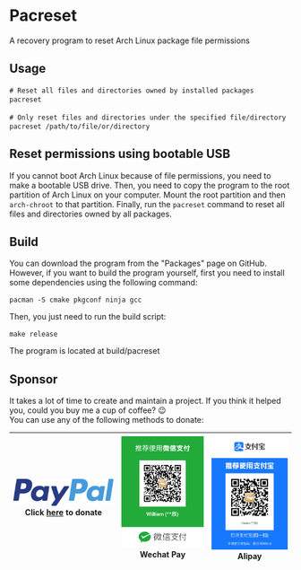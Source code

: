 # Pacreset
A recovery program to reset Arch Linux package file permissions

## Usage
```shell
# Reset all files and directories owned by installed packages
pacreset

# Only reset files and directories under the specified file/directory
pacreset /path/to/file/or/directory
```

## Reset permissions using bootable USB
If you cannot boot Arch Linux because of file permissions, you need to make a bootable USB drive.
Then, you need to copy the program to the root partition of Arch Linux on your computer.
Mount the root partition and then ```arch-chroot``` to that partition.
Finally, run the ```pacreset``` command to reset all files and directories owned by all packages.

## Build
You can download the program from the "Packages" page on GitHub.
However, if you want to build the program yourself, first you need to install some dependencies using the following command:
```shell
pacman -S cmake pkgconf ninja gcc
```
Then, you just need to run the build script:
```shell
make release
```
The program is located at build/pacreset

## Sponsor
It takes a lot of time to create and maintain a project.  If you think it helped you, could you buy me a cup of coffee? 😉  
You can use any of the following methods to donate:

| [![PayPal](/res/paypal.svg)](https://www.paypal.com/paypalme/tianchentang)<br/>Click [here](https://www.paypal.com/paypalme/tianchentang) to donate | ![Wechat Pay](/res/wechat.jpg)<br/>Wechat Pay | ![Alipay](/res/alipay.jpg) Alipay |
|---------------------------------------------------------------------------------------------------------------------------------------------------------|---------------------------------------------------|---------------------------------------|
